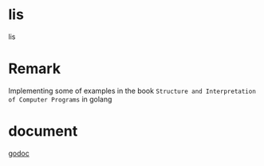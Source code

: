 # lis
lis

# Remark
Implementing some of examples in the book 
`Structure and Interpretation of Computer Programs`
in golang

# document
[godoc](https://godoc.org/github.com/nichtsen/lis)
